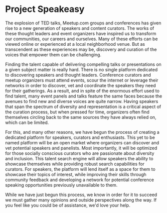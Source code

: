 # Project Speakeasy

The explosion of TED talks, Meetup.com groups and conferences has given rise to a new generation of speakers and content curators. The works of these thought leaders and event organizers have inspired us to transform our communities, our careers and ourselves. Many of these efforts can be viewed online or experienced at a local neighborhood venue. But as transcendent as these experiences may be, discovery and curation of the voices that empower them can be challenging.

Finding the talent capable of delivering compelling talks or presentations on a given subject matter is really hard. There is no single platform dedicated to discovering speakers and thought leaders. Conference curators and meetup organizers must attend events, scour the internet or leverage their networks in order to discover, vet and coordinate the speakers they need for their gatherings. As a result, and in spite of the enormous effort used to find talent, many event panels and talks feature the same faces because the avenues to find new and diverse voices are quite narrow. Having speakers that span the spectrum of diversity and representation is a critical aspect of the curation process, but when pressed for time, organizers often find themselves circling back to the same sources they have always relied on, which can be limited.

For this, and many other reasons, we have begun the process of creating a dedicated platform for speakers, curators and enthusiasts. This yet to be named platform will be an open market where organizers can discover and vet potential speakers and panelists. Most importantly, it will be optimized for those socially conscious curators who are passionate about diversity and inclusion. This talent search engine will allow speakers the ability to showcase themselves while providing robust search capabilities for curators. For speakers, the platform will lend itself as a space for them to showcase their topics of interest, while improving their skills through community feedback and developing a network for potential conference speaking opportunities previously unavailable to them.

While we have just begun this process, we know in order for it to succeed we must gather many opinions and outside perspectives along the way. If you feel like you could be of assistance, we'd love your help.